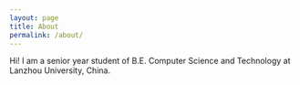 ```yaml
---
layout: page
title: About
permalink: /about/
---
```


Hi! I am a senior year student of B.E. Computer Science and Technology at Lanzhou University, China.